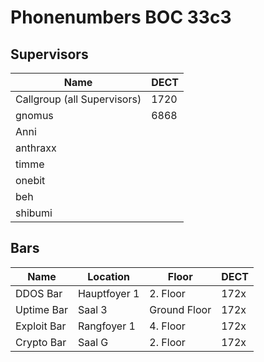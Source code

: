 # Phonenumbers BOC 33c3
## Supervisors
| Name                        | DECT |
| --------------------------- | ---- |
| Callgroup (all Supervisors) | 1720 |
| gnomus                      | 6868 |
| Anni                        |      |
| anthraxx                    |      |
| timme                       |      |
| onebit                      |      |
| beh                         |      |
| shibumi                     |      |

## Bars
| Name        | Location     | Floor        | DECT |
| ----------- | ------------ | ------------ | ---- |
| DDOS Bar    | Hauptfoyer 1 | 2. Floor     | 172x |
| Uptime Bar  | Saal 3       | Ground Floor | 172x |
| Exploit Bar | Rangfoyer 1  | 4. Floor     | 172x |
| Crypto Bar  | Saal G       | 2. Floor     | 172x |

